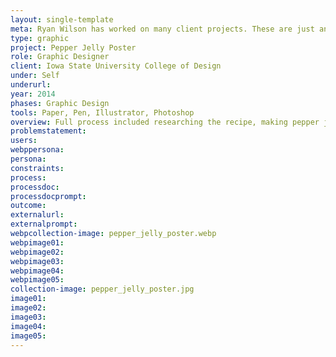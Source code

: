 ```yaml
---
layout: single-template
meta: Ryan Wilson has worked on many client projects. These are just an example of some of the excellent product design work that he could do on your project.
type: graphic
project: Pepper Jelly Poster
role: Graphic Designer
client: Iowa State University College of Design
under: Self
underurl:
year: 2014
phases: Graphic Design
tools: Paper, Pen, Illustrator, Photoshop
overview: Full process included researching the recipe, making pepper jelly (recorded from two continuous angles), integrating jar textures, pepper jelly color (sampled), and notated recipe cards into the final design.
problemstatement:
users:
webppersona:
persona:
constraints:
process:
processdoc:
processdocprompt:
outcome:
externalurl:
externalprompt:
webpcollection-image: pepper_jelly_poster.webp
webpimage01:
webpimage02:
webpimage03:
webpimage04:
webpimage05:
collection-image: pepper_jelly_poster.jpg
image01:
image02:
image03:
image04:
image05:
---
```

